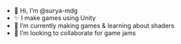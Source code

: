 - 👋 Hi, I’m @surya-mdg
- ✨ I make games using Unity
- 🌱 I’m currently making games & learning about shaders
- 💞️ I’m looking to collaborate for game jams

<!---
Surya-mdg/Surya-mdg is a ✨ special ✨ repository because its `README.md` (this file) appears on your GitHub profile.
You can click the Preview link to take a look at your changes.
--->
